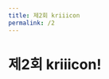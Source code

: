 ```yaml
---
title: 제2회 kriiicon
permalink: /2
---
```


<style type="text/css">
.important { font-size: 15px; font-weight: bold; }
</style>

<h1>제2회 kriiicon!</h1>
